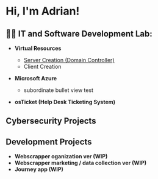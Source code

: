 <h1>Hi, I'm Adrian! 

<h2>🧙‍♂️ IT and Software Development Lab:</h2>

- <b>Virtual Resources</b>
  - <a href = https://github.com/narvee09/Server-Creation-DC> Server Creation (Domain Controller)<a/>
  - Client Creation
   <!---Developer enviornment--->

- <b>Microsoft Azure</b>
  -  subordinate bullet view test

- <b>osTicket (Help Desk Ticketing System)</b>

 <h2>Cybersecurity Projects</h2>

 <h2>Development Projects</h2>
 
   - <b>Webscrapper oganization ver (WIP)</b>
   - <b>Webscrapper marketing / data collection ver (WIP)</b>
   - <b>Journey app (WIP)</b>
  <!--- [Praciting DS & Algos in Python](https://github.com/joshmadakor1/Algorithms-Practice)

- <b>PowerShell</b>
  - [Windows EventLog: Failed RDP Logins Source IP to full GeoData Conversion](https://github.com/joshmadakor1/Sentinel-Lab)
 
<b>Journey app (WIP)</b>

<h2> 🤳 Connect with me:</h2>

[<img align="left" alt="JoshMadakor | LinkedIn" width="22px" src="https://cdn.jsdelivr.net/npm/simple-icons@v3/icons/linkedin.svg" />][linkedin]


[linkedin]: www.linkedin.com/in/adriancarter-in


